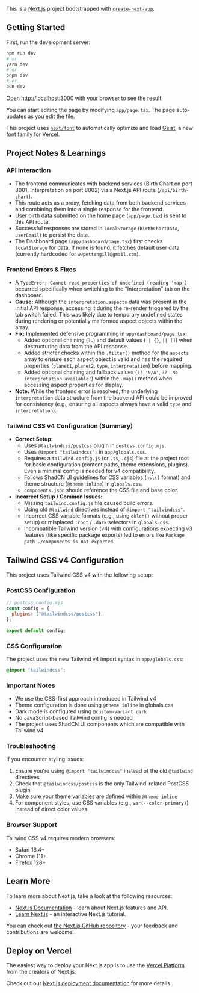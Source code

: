 This is a [Next.js](https://nextjs.org) project bootstrapped with [`create-next-app`](https://nextjs.org/docs/app/api-reference/cli/create-next-app).

## Getting Started

First, run the development server:

```bash
npm run dev
# or
yarn dev
# or
pnpm dev
# or
bun dev
```

Open [http://localhost:3000](http://localhost:3000) with your browser to see the result.

You can start editing the page by modifying `app/page.tsx`. The page auto-updates as you edit the file.

This project uses [`next/font`](https://nextjs.org/docs/app/building-your-application/optimizing/fonts) to automatically optimize and load [Geist](https://vercel.com/font), a new font family for Vercel.

## Project Notes & Learnings

### API Interaction
- The frontend communicates with backend services (Birth Chart on port 8001, Interpretation on port 8002) via a Next.js API route (`/api/birth-chart`).
- This route acts as a proxy, fetching data from both backend services and combining them into a single response for the frontend.
- User birth data submitted on the home page (`app/page.tsx`) is sent to this API route.
- Successful responses are stored in `localStorage` (`birthChartData`, `userEmail`) to persist the data.
- The Dashboard page (`app/dashboard/page.tsx`) first checks `localStorage` for data. If none is found, it fetches default user data (currently hardcoded for `wwpettengill@gmail.com`).

### Frontend Errors & Fixes
- A `TypeError: Cannot read properties of undefined (reading 'map')` occurred specifically when switching to the "Interpretation" tab on the dashboard.
- **Cause:** Although the `interpretation.aspects` data was present in the initial API response, accessing it during the re-render triggered by the tab switch failed. This was likely due to temporary undefined states during rendering or potentially malformed aspect objects within the array.
- **Fix:** Implemented defensive programming in `app/dashboard/page.tsx`:
    - Added optional chaining (`?.`) and default values (`|| {}`, `|| []`) when destructuring data from the API response.
    - Added stricter checks within the `.filter()` method for the `aspects` array to ensure each aspect object is valid and has the required properties (`planet1`, `planet2`, `type`, `interpretation`) before mapping.
    - Added optional chaining and fallback values (`?? 'N/A'`, `?? 'No interpretation available'`) within the `.map()` method when accessing aspect properties for display.
- **Note:** While the frontend error is resolved, the underlying `interpretation` data structure from the backend API could be improved for consistency (e.g., ensuring all aspects always have a valid `type` and `interpretation`).

### Tailwind CSS v4 Configuration (Summary)
- **Correct Setup:**
    - Uses `@tailwindcss/postcss` plugin in `postcss.config.mjs`.
    - Uses `@import "tailwindcss";` in `app/globals.css`.
    - Requires a `tailwind.config.js` (or `.ts`, `.cjs`) file at the project root for basic configuration (content paths, theme extensions, plugins). Even a minimal config is needed for v4 compatibility.
    - Follows ShadCN UI guidelines for CSS variables (`hsl()` format) and theme structure (`@theme inline`) in `globals.css`.
    - `components.json` should reference the CSS file and base color.
- **Incorrect Setup / Common Issues:**
    - Missing `tailwind.config.js` file caused build errors.
    - Using old `@tailwind` directives instead of `@import "tailwindcss"`.
    - Incorrect CSS variable formats (e.g., using `oklch()` without proper setup) or misplaced `:root` / `.dark` selectors in `globals.css`.
    - Incompatible Tailwind version (v4) with configurations expecting v3 features (like specific package exports) led to errors like `Package path ./components is not exported`.

## Tailwind CSS v4 Configuration

This project uses Tailwind CSS v4 with the following setup:

### PostCSS Configuration
```js
// postcss.config.mjs
const config = {
  plugins: ["@tailwindcss/postcss"],
};

export default config;
```

### CSS Configuration
The project uses the new Tailwind v4 import syntax in `app/globals.css`:
```css
@import "tailwindcss";
```

### Important Notes
- We use the CSS-first approach introduced in Tailwind v4
- Theme configuration is done using `@theme inline` in globals.css
- Dark mode is configured using `@custom-variant dark`
- No JavaScript-based Tailwind config is needed
- The project uses ShadCN UI components which are compatible with Tailwind v4

### Troubleshooting
If you encounter styling issues:
1. Ensure you're using `@import "tailwindcss"` instead of the old `@tailwind` directives
2. Check that `@tailwindcss/postcss` is the only Tailwind-related PostCSS plugin
3. Make sure your theme variables are defined within `@theme inline`
4. For component styles, use CSS variables (e.g., `var(--color-primary)`) instead of direct color values

### Browser Support
Tailwind CSS v4 requires modern browsers:
- Safari 16.4+
- Chrome 111+
- Firefox 128+

## Learn More

To learn more about Next.js, take a look at the following resources:

- [Next.js Documentation](https://nextjs.org/docs) - learn about Next.js features and API.
- [Learn Next.js](https://nextjs.org/learn) - an interactive Next.js tutorial.

You can check out [the Next.js GitHub repository](https://github.com/vercel/next.js) - your feedback and contributions are welcome!

## Deploy on Vercel

The easiest way to deploy your Next.js app is to use the [Vercel Platform](https://vercel.com/new?utm_medium=default-template&filter=next.js&utm_source=create-next-app&utm_campaign=create-next-app-readme) from the creators of Next.js.

Check out our [Next.js deployment documentation](https://nextjs.org/docs/app/building-your-application/deploying) for more details.
